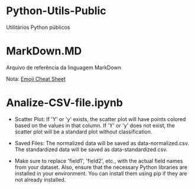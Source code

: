 # Python-Utils-Public
Utilitários Python públicos

# MarkDown.MD
Arquivo de referência da linguagem MarkDown

Nota: [Emoji Cheat Sheet](https://github.com/ikatyang/emoji-cheat-sheet)

# Analize-CSV-file.ipynb
* Scatter Plot:
If 'Y' or 'y' exists, the scatter plot will have points colored based on the values in that column.
If 'Y' or 'y' does not exist, the scatter plot will be a standard plot without classification.

* Saved Files:
The normalized data will be saved as data-normalized.csv.
The standardized data will be saved as data-standardized.csv.

* Make sure to replace 'field1', 'field2', etc., with the actual field names from your dataset. Also, ensure that the necessary Python libraries are installed in your environment. You can install them using pip if they are not already installed.
